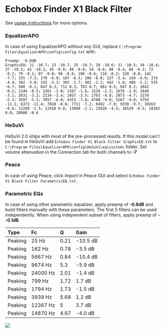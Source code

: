 # Echobox Finder X1 Black Filter
See [usage instructions](https://github.com/jaakkopasanen/AutoEq#usage) for more options.

### EqualizerAPO
In case of using EqualizerAPO without any GUI, replace `C:\Program Files\EqualizerAPO\config\config.txt`
with:
```
Preamp: -0.8dB
GraphicEQ: 21 -10.7; 23 -10.7; 25 -10.7; 28 -10.6; 31 -10.5; 34 -10.4; 37 -10.2; 41 -10.1; 45 -9.9; 49 -9.8; 54 -9.6; 60 -9.4; 66 -9.3; 72 -9.2; 79 -9.1; 87 -9.0; 96 -8.8; 106 -8.6; 116 -8.2; 128 -8.0; 141 -7.7; 155 -7.3; 170 -6.9; 187 -6.5; 206 -6.0; 227 -5.4; 249 -4.9; 274 -4.4; 302 -3.8; 332 -3.3; 365 -2.7; 402 -2.2; 442 -1.6; 486 -1.2; 535 -0.7; 588 -0.1; 647 0.3; 712 0.3; 783 0.7; 861 0.5; 947 0.2; 1042 -0.2; 1146 -0.5; 1261 -1.0; 1387 -1.6; 1526 -2.3; 1678 -2.9; 1846 -3.1; 2031 -3.2; 2234 -3.4; 2457 -3.5; 2703 -4.0; 2973 -4.7; 3270 -5.3; 3597 -5.5; 3957 -6.0; 4353 -7.8; 4788 -9.0; 5267 -9.8; 5793 -11.1; 6373 -11.4; 7010 -8.6; 7711 -7.2; 8482 -7.9; 9330 -9.7; 10263 -8.6; 11289 -2.5; 12418 0.0; 13660 -2.1; 15026 -4.5; 16529 -0.5; 18182 0.0; 20000 -0.6
```

### HeSuVi
HeSuVi 2.0 ships with most of the pre-processed results. If this model can't be found in HeSuVi add
`Echobox Finder X1 Black Filter GraphicEQ.txt` to `C:\Program Files\EqualizerAPO\config\HeSuVi\eq\custom\` folder.
Set volume attenuation in the Connection tab for both channels to **-7**

### Peace
In case of using Peace, click *Import* in Peace GUI and select `Echobox Finder X1 Black Filter ParametricEQ.txt`.

### Parametric EQs
In case of using other parametric equalizer, apply preamp of **-0.8dB** and build filters manually
with these parameters. The first 5 filters can be used independently.
When using independent subset of filters, apply preamp of **--0.1dB**.

| Type    | Fc       |    Q | Gain     |
|:--------|:---------|:-----|:---------|
| Peaking | 25 Hz    | 0.21 | -10.5 dB |
| Peaking | 162 Hz   | 0.78 | -3.5 dB  |
| Peaking | 5667 Hz  | 0.84 | -10.4 dB |
| Peaking | 9674 Hz  | 5.3  | -5.9 dB  |
| Peaking | 24000 Hz | 2.01 | -1.4 dB  |
| Peaking | 799 Hz   | 1.72 | 1.7 dB   |
| Peaking | 1794 Hz  | 1.73 | -1.5 dB  |
| Peaking | 3939 Hz  | 5.68 | 1.2 dB   |
| Peaking | 12367 Hz | 5    | 3.7 dB   |
| Peaking | 14870 Hz | 4.97 | -4.0 dB  |

![](https://raw.githubusercontent.com/jaakkopasanen/AutoEq/master/results/innerfidelity/sbaf-serious/Echobox%20Finder%20X1%20Black%20Filter/Echobox%20Finder%20X1%20Black%20Filter.png)